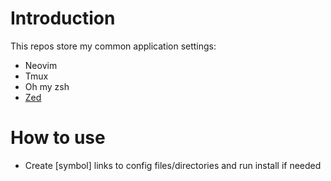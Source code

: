 # Introduction

This repos store my common application settings:

- Neovim
- Tmux
- Oh my zsh
- [Zed](https://zed.dev)

# How to use

- Create [symbol] links to config files/directories and run install if needed
